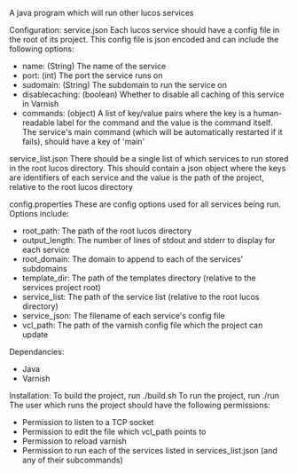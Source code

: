 A java program which will run other lucos services

Configuration:
service.json
Each lucos service should have a config file in the root of its project.  This config file is json encoded and can include the following options:
* name: (String) The name of the service
* port: (int) The port the service runs on
* sudomain: (String) The subdomain to run the service on
* disablecaching: (boolean) Whether to disable all caching of this service in Varnish
* commands: (object) A list of key/value pairs where the key is a human-readable label for the command and the value is the command itself.  The service's main command (which will be automatically restarted if it fails), should have a key of 'main'

service_list.json
There should be a single list of which services to run stored in the root lucos directory.  This should contain a json object where the keys are identifiers of each service and the value is the path of the project, relative to the root lucos directory

config.properties
These are config options used for all services being run.  Options include:
* root_path: The path of the root lucos directory
* output_length: The number of lines of stdout and stderr to display for each service
* root_domain: The domain to append to each of the services' subdomains
* template_dir: The path of the templates directory (relative to the services project root)
* service_list: The path of the service list (relative to the root lucos directory)
* service_json: The filename of each service's config file
* vcl_path: The path of the varnish config file which the project can update

Dependancies:
* Java
* Varnish

Installation:
To build the project, run ./build.sh
To run the project, run ./run
The user which runs the project should have the following permissions:
* Permission to listen to a TCP socket
* Permission to edit the file which vcl_path points to
* Permission to reload varnish
* Permission to run each of the services listed in services_list.json (and any of their subcommands)
